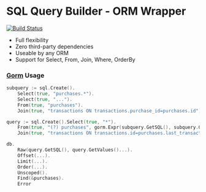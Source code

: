 # SQL Query Builder - ORM Wrapper

[![Build Status](http://ci.loeffel.io/api/badges/loeffel-io/sql/status.svg)](http://ci.loeffel.io/loeffel-io/sql)

- Full flexibility
- Zero third-party dependencies
- Useable by any ORM
- Support for Select, From, Join, Where, OrderBy

### [Gorm](https://github.com/jinzhu/gorm) Usage

```go
subquery := sql.Create().
    Select(true, "purchases.*").
    Select(true, "...").
    From(true, "purchases").
    Join(true, "transactions ON transactions.purchase_id=purchases.id")

query := sql.Create().Select(true, "*").
    From(true, "(?) purchases", gorm.Expr(subquery.GetSQL(), subquery.GetValues()...)).
    Join(true, "transactions ON transactions.id=purchases.last_transaction_id")

db.
    Raw(query.GetSQL(), query.GetValues()...).
    Offset(...).
    Limit(...).
    Order(...).
    Unscoped().
    Find(&purchases).
    Error
```
